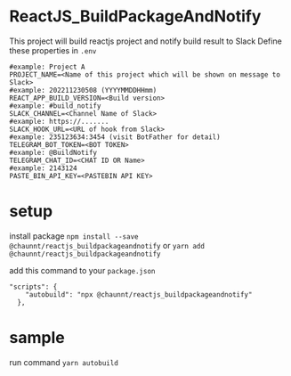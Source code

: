 # ReactJS_BuildPackageAndNotify
This project will build reactjs project and notify build result to Slack
Define these properties in `.env`
```
#example: Project A
PROJECT_NAME=<Name of this project which will be shown on message to Slack>
#example: 202211230508 (YYYYMMDDHHmm)
REACT_APP_BUILD_VERSION=<Build version>
#example: #build_notify
SLACK_CHANNEL=<Channel Name of Slack>
#example: https://.......
SLACK_HOOK_URL=<URL of hook from Slack> 
#example: 235123634:3454 (visit BotFather for detail)
TELEGRAM_BOT_TOKEN=<BOT TOKEN> 
#example: @BuildNotify
TELEGRAM_CHAT_ID=<CHAT ID OR Name>
#example: 2143124
PASTE_BIN_API_KEY=<PASTEBIN API KEY>
```
# setup
install package
`npm install --save @chaunnt/reactjs_buildpackageandnotify` or `yarn add @chaunnt/reactjs_buildpackageandnotify`

add this command to your `package.json`
```
"scripts": {
    "autobuild": "npx @chaunnt/reactjs_buildpackageandnotify"
  },
```
# sample 
run command `yarn autobuild`

